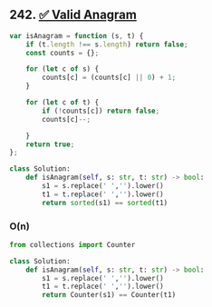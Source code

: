 ## 242. [✅ Valid Anagram](https://leetcode.com/problems/valid-anagram/)


```javascript
var isAnagram = function (s, t) {
	if (t.length !== s.length) return false;
	const counts = {};

	for (let c of s) {
		counts[c] = (counts[c] || 0) + 1;
	}

	for (let c of t) {
		if (!counts[c]) return false;
		counts[c]--;

	}
	return true;
};
```


```python
class Solution:
    def isAnagram(self, s: str, t: str) -> bool:
        s1 = s.replace(' ','').lower()
        t1 = t.replace(' ','').lower()
        return sorted(s1) == sorted(t1)
```


### O(n)

```python
from collections import Counter

class Solution:
    def isAnagram(self, s: str, t: str) -> bool:
        s1 = s.replace(' ','').lower()
        t1 = t.replace(' ','').lower()
        return Counter(s1) == Counter(t1)
```
